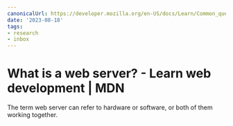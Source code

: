 ```yaml
---
canonicalUrl: https://developer.mozilla.org/en-US/docs/Learn/Common_questions/Web_mechanics/What_is_a_web_server
date: '2023-08-18'
tags:
- research
- inbox
---
```


# What is a web server? - Learn web development | MDN

The term web server can refer to hardware or software, or both of them working together.